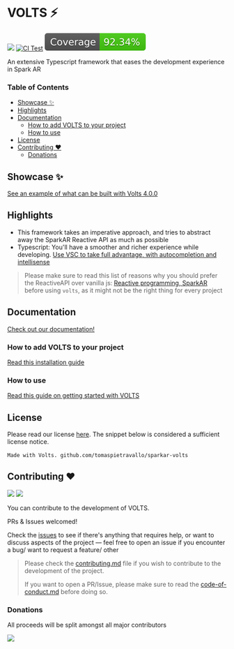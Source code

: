 # VOLTS ⚡️

[![](https://img.shields.io/npm/v/sparkar-volts?color=informational&label=npm%20sparkar-volts)](https://www.npmjs.com/package/sparkar-volts) [![CI Test](https://github.com/tomaspietravallo/sparkar-volts/actions/workflows/test.yml/badge.svg?branch=main)](https://github.com/tomaspietravallo/sparkar-volts/actions/workflows/test.yml) ![](coverage/badge.svg)

An extensive Typescript framework that eases the development experience in Spark AR

### Table of Contents
- [Showcase ✨](#showcase-)
- [Highlights](#highlights)
- [Documentation](#documentation)
  - [How to add VOLTS to your project](#how-to-add-volts-to-your-project)
  - [How to use](#how-to-use)
- [License](#license)
- [Contributing ❤️](#contributing-%EF%B8%8F)
  - [Donations](#donations)

## Showcase ✨
[See an example of what can be built with Volts 4.0.0](https://www.facebook.com/groups/SparkARcommunity/posts/1411088659303172/)

## Highlights
- This framework takes an imperative approach, and tries to abstract away the SparkAR Reactive API as much as possible
- Typescript: You'll have a smoother and richer experience while developing. [Use VSC to take full advantage, with autocompletion and intellisense](https://sparkar.facebook.com/ar-studio/learn/scripting/scripting-basics/#scripting-fundamentals)

> Please make sure to read this list of reasons why you should prefer the ReactiveAPI over vanilla js: [Reactive programming, SparkAR](https://sparkar.facebook.com/ar-studio/learn/scripting/reactive/) before using `volts`, as it might not be the right thing for every project

## Documentation

[Check out our documentation!](https://tomaspietravallo.gitbook.io/sparkar-volts/)

### How to add VOLTS to your project

[Read this installation guide](https://tomaspietravallo.gitbook.io/sparkar-volts/install)

### How to use

[Read this guide on getting started with VOLTS](https://tomaspietravallo.gitbook.io/sparkar-volts/how-to-use-volts)

## License
Please read our license [here](https://github.com/tomaspietravallo/sparkar-volts/blob/main/LICENSE). The snippet below is considered a sufficient license notice.

```
Made with Volts. github.com/tomaspietravallo/sparkar-volts
```

## Contributing ❤️

![](https://img.shields.io/github/issues-raw/tomaspietravallo/sparkar-volts?color=green) ![](https://img.shields.io/github/issues-pr-raw/tomaspietravallo/sparkar-volts?color=green)

You can contribute to the development of VOLTS.

PRs & Issues welcomed!

Check the [issues](https://github.com/tomaspietravallo/sparkar-volts/issues) to see if there's anything that requires help, or want to discuss aspects of the project — feel free to open an issue if you encounter a bug/ want to request a feature/ other

> Please check the [contributing.md](contributing.md) file if you wish to contribute to the development of the project.
>
> If you want to open a PR/Issue, please make sure to read the [code-of-conduct.md](code-of-conduct.md) before doing so.

### Donations

All proceeds will be split amongst all major contributors

[![](https://www.paypalobjects.com/en_US/i/btn/btn_donateCC_LG.gif)](https://www.paypal.com/donate?hosted_button_id=LEXFVQET96N2Y)

